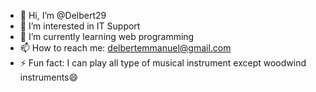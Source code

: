 - 👋 Hi, I’m @Delbert29
- 👀 I’m interested in IT Support 
- 🌱 I’m currently learning web programming
- 📫 How to reach me: delbertemmanuel@gmail.com
- ⚡ Fun fact: I can play all type of musical instrument except woodwind instruments😄 

<!---
Delbert29/Delbert29 is a ✨ special ✨ repository because its `README.md` (this file) appears on your GitHub profile.
You can click the Preview link to take a look at your changes.
--->
